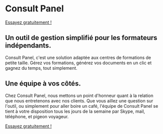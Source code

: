 # Consult Panel

[Essayez gratuitement !](https://consultpanel.info/)

## Un outil de gestion simplifié pour les formateurs indépendants.

Consult Panel, c'est une solution adaptée aux centres de formations de petite taille.
Gérez vos formations, générez vos documents en un clic et gagnez du temps, tout simplement.

## Une équipe à vos côtés.

Chez Consult Panel, nous mettons un point d'honneur quant à la relation que nous entretenons avec nos clients.
Que vous aillez une question sur l'outil, ou simplement pour aller boire un café,
l'équipe de Consult Panel se tient à votre disposition tous les jours de la semaine par Skype, mail, téléphone, et pigeon voyageur.

[Essayez gratuitement !](https://consultpanel.info/)
